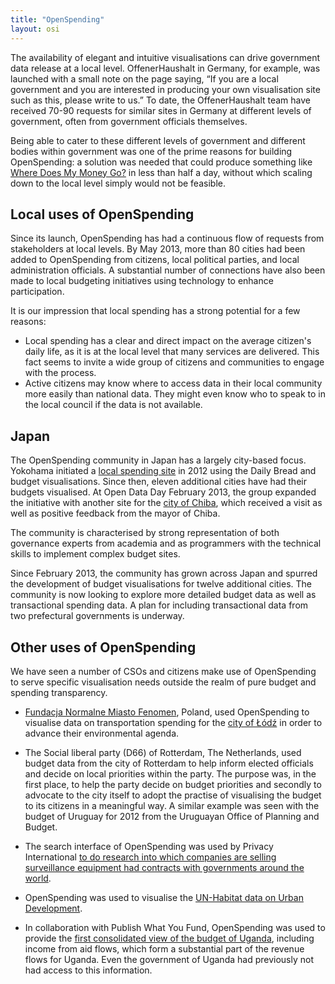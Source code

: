 ```yaml
---
title: "OpenSpending"
layout: osi
---
```


The availability of elegant and intuitive visualisations can drive government data release at a local level. OffenerHaushalt in Germany, for example, was launched with a small note on the page saying, “If you are a local government and you are interested in producing your own visualisation site such as this, please write to us.” To date, the OffenerHaushalt team have received 70-90 requests for similar sites in Germany at different levels of government, often from government officials themselves. 

Being able to cater to these different levels of government and different bodies within government was one of the prime reasons for building OpenSpending: a solution was needed that could produce something like <a href="http://wheredoesmymoneygo.org">Where Does My Money Go?</a> in less than half a day, without which scaling down to the local level simply would not be feasible. 


## Local uses of OpenSpending 

Since its launch, OpenSpending has had a continuous flow of requests from stakeholders at local levels. By May 2013, more than 80 cities had been added to OpenSpending from citizens, local political parties, and local administration officials. A substantial number of connections have also been made to local budgeting initiatives using technology to enhance participation. 

It is our impression that local spending has a strong potential for a few reasons:

* Local spending has a clear and direct impact on the average citizen's daily life, as it is at the local level that many services are delivered. This fact seems to invite a wide group of citizens and communities to engage with the process.
* Active citizens may know where to access data in their local community more easily than national data. They might even know who to speak to in the local council if the data is not available.

## Japan

The OpenSpending community in Japan has a largely city-based focus. Yokohama initiated a <a href="http://spending.jp/">local spending site</a>  in 2012 using the Daily Bread and budget visualisations. Since then, eleven additional cities have had their budgets visualised. At Open Data Day February 2013, the group expanded the initiative with another site for the <a href="http://chiba.spending.jp/">city of Chiba</a>, which received a visit as well as positive feedback from the mayor of Chiba.

The community is characterised by strong representation of both governance experts from academia and as programmers with the technical skills to implement complex budget sites.  

Since February 2013, the community has grown across Japan and spurred the development of budget visualisations for twelve additional cities.  The community is now looking to explore more detailed budget data as well as transactional spending data. A plan for including transactional data from two prefectural governments is underway. 

## Other uses of OpenSpending

We have seen a number of CSOs and citizens make use of OpenSpending to serve specific visualisation needs outside the realm of pure budget and spending transparency.  

* <a href="http://www.fundacjafenomen.pl/">Fundacja Normalne Miasto Fenomen</a>, Poland, used OpenSpending to visualise data on transportation spending for the <a href="http://www.google.com/url?q=http%3A%2F%2Fopenspending.org%2Flodz_2013_transport_budget&sa=D&sntz=1&usg=AFQjCNGQheo8Wg1kQ7ztn27o2k7TqcsV8Q">city of  Łódź</a> in order to advance their environmental agenda. 
	
* The Social liberal party (D66) of Rotterdam, The Netherlands, used budget data from the city of Rotterdam to help inform elected officials and decide on local priorities within the party. The purpose was, in the first place, to help the party decide on budget priorities and secondly to advocate to the city itself to adopt the practise of visualising the budget to its citizens in a meaningful way. A similar example was seen with the budget of Uruguay for 2012 from the Uruguayan Office of Planning and Budget. 

* The search interface of OpenSpending was used by Privacy International <a href="http://community.openspending.org/2012/02/how-spending-stories-fact-checks-big-brother-the-wiretappers-ball/">to do research into which companies are selling surveillance equipment had contracts with governments around the world</a>. 

* OpenSpending was used to visualise the <a href="http://community.openspending.org/2013/04/visualising-urban-development-data-at-un-habitat/">UN-Habitat data on Urban Development</a>.  

* In collaboration with Publish What You Fund, OpenSpending was used to provide the <a href="http://publishwhatyoufund.org/uganda/#/~/aid-and-domestic-spending-in-uganda-br----usd-">first consolidated view of the budget of Uganda</a>, including income from aid flows, which form a substantial part of the revenue flows for Uganda. Even the government of Uganda had previously not had access to this information. 
